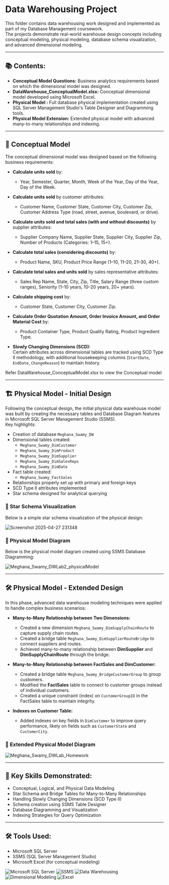 # Data Warehousing Project

This folder contains data warehousing work designed and implemented as part of my Database Management coursework.  
The projects demonstrate real-world warehouse design concepts including conceptual modeling, physical modeling, database schema visualization, and advanced dimensional modeling.

---

## 📚 Contents:
- **Conceptual Model Questions:** Business analytics requirements based on which the dimensional model was designed.
- **DataWarehouse_ConceptualModel.xlsx:** Conceptual dimensional model developed using Microsoft Excel.
- **Physical Model :** Full database physical implementation created using SQL Server Management Studio's Table Designer and Diagramming tools.
- **Physical Model Extension:** Extended physical model with advanced many-to-many relationships and indexing.

---

## 🧩 Conceptual Model

The conceptual dimensional model was designed based on the following business requirements:

- **Calculate units sold** by:
  - Year, Semester, Quarter, Month, Week of the Year, Day of the Year, Day of the Week.

- **Calculate units sold** by customer attributes:
  - Customer Name, Customer State, Customer City, Customer Zip, Customer Address Type (road, street, avenue, boulevard, or drive).

- **Calculate units sold and total sales (with and without discounts)** by supplier attributes:
  - Supplier Company Name, Supplier State, Supplier City, Supplier Zip, Number of Products (Categories: 1–15, 15+).

- **Calculate total sales (considering discounts)** by:
  - Product Name, SKU, Product Price Range (1–10, 11–20, 21–30, 40+).

- **Calculate total sales and units sold** by sales representative attributes:
  - Sales Rep Name, State, City, Zip, Title, Salary Range (three custom ranges), Seniority (1–10 years, 10–20 years, 20+ years).

- **Calculate shipping cost** by:
  - Customer State, Customer City, Customer Zip.

- **Calculate Order Quotation Amount, Order Invoice Amount, and Order Material Cost** by:
  - Product Container Type, Product Quality Rating, Product Ingredient Type.

- **Slowly Changing Dimensions (SCD):**  
  Certain attributes across dimensional tables are tracked using SCD Type II methodology, with additional housekeeping columns (`StartDate`, `EndDate`, `ChangeReason`) to maintain history.

Refer DataWarehouse_ConceptualModel.xlsx to view the Conceptual model

---

## 🏗️ Physical Model - Initial Design 

Following the conceptual design, the initial physical data warehouse model was built by creating the necessary tables and Database Diagram features in Microsoft SQL Server Management Studio (SSMS).  
Key highlights:


- Creation of database `Meghana_Swamy_DW`
- Dimensional tables created:
  - `Meghana_Swamy_DimCustomer`
  - `Meghana_Swamy_DimProduct`
  - `Meghana_Swamy_DimSupplier`
  - `Meghana_Swamy_DimSalesReps`
  - `Meghana_Swamy_DimDate`
- Fact table created:
  - `Meghana_Swamy_FactSales`
- Relationships properly set up with primary and foreign keys
- SCD Type II attributes implemented
- Star schema designed for analytical querying
### 📸 Star Schema Visualization
Below is a simple star schema visualization of the physical design:

![Screenshot 2025-04-27 231348](https://github.com/user-attachments/assets/f5ae9ea0-0328-46f5-9d67-21cbc9916dfa)

### 📸 Physical Model Diagram 
Below is the physical model diagram created using SSMS Database Diagramming:

![Meghana_Swamy_DWLab2_physicalModel](https://github.com/user-attachments/assets/d8ce25cf-fdfa-48dd-8c3c-2e331398e0c3)

---

## 🛠️ Physical Model - Extended Design

In this phase, advanced data warehouse modeling techniques were applied to handle complex business scenarios:

- **Many-to-Many Relationship between Two Dimensions:**
  - Created a new dimension `Meghana_Swamy_DimSupplyChainRoute` to capture supply chain routes.
  - Created a bridge table `Meghana_Swamy_DimSupplierRouteBridge` to connect suppliers and routes.
  - Achieved many-to-many relationship between **DimSupplier** and **DimSupplyChainRoute** through the bridge.

- **Many-to-Many Relationship between FactSales and DimCustomer:**
  - Created a bridge table `Meghana_Swamy_BridgeCustomerGroup` to group customers.
  - Modified the **FactSales** table to connect to customer groups instead of individual customers.
  - Created a unique constraint (index) on `CustomerGroupID` in the FactSales table to maintain integrity.

- **Indexes on Customer Table:**
  - Added indexes on key fields in `DimCustomer` to improve query performance, likely on fields such as `CustomerState` and `CustomerCity`.

### 📸 Extended Physical Model Diagram 
![Meghana_Swamy_DWLab_Homework](https://github.com/user-attachments/assets/7cabeb65-67f9-415e-bec6-a7fa3680008d)

---

## 🚀 Key Skills Demonstrated:
- Conceptual, Logical, and Physical Data Modeling
- Star Schema and Bridge Tables for Many-to-Many Relationships
- Handling Slowly Changing Dimensions (SCD Type II)
- Schema creation using SSMS Table Designer
- Database Diagramming and Visualization
- Indexing Strategies for Query Optimization

---

## 🛠️ Tools Used:
- Microsoft SQL Server
- SSMS (SQL Server Management Studio)
- Microsoft Excel (for conceptual modeling)

![Microsoft SQL Server](https://img.shields.io/badge/Microsoft%20SQL%20Server-Database-red)
![SSMS](https://img.shields.io/badge/SSMS-Management%20Studio-lightgrey)
![Data Warehousing](https://img.shields.io/badge/Data%20Warehousing-Star%20Schema-blue)
![Dimensional Modeling](https://img.shields.io/badge/Dimensional%20Modeling-SCD%20Type%20II-green)
![Excel](https://img.shields.io/badge/Microsoft%20Excel-Modeling-brightgreen)


